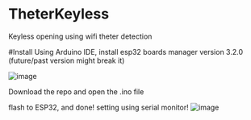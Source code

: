# TheterKeyless
Keyless opening using wifi theter detection

#Install 
Using Arduino IDE, install esp32 boards manager version 3.2.0 (future/past version might break it)

![image](https://github.com/user-attachments/assets/bd64178b-d521-457a-9708-04b2f71c6bbb)

Download the repo and open the .ino file

flash to ESP32, and done! setting using serial monitor!
![image](https://github.com/user-attachments/assets/0815ae66-cfe9-462f-a13f-890168b3790a)
